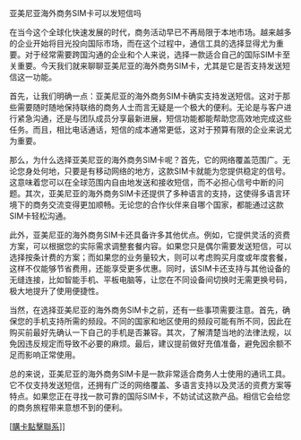 亚美尼亚海外商务SIM卡可以发短信吗

在当今这个全球化快速发展的时代，商务活动早已不再局限于本地市场。越来越多的企业开始将目光投向国际市场，而在这个过程中，通信工具的选择显得尤为重要。对于经常需要跨国沟通的企业和个人来说，选择一款适合自己的国际SIM卡至关重要。今天我们就来聊聊亚美尼亚的海外商务SIM卡，尤其是它是否支持发送短信这一功能。

首先，让我们明确一点：亚美尼亚的海外商务SIM卡确实支持发送短信。这对于那些需要随时随地保持联络的商务人士而言无疑是一个极大的便利。无论是与客户进行紧急沟通，还是与团队成员分享最新进展，短信功能都能帮助您高效地完成这些任务。而且，相比电话通话，短信的成本通常更低，这对于预算有限的企业来说尤为重要。

那么，为什么选择亚美尼亚的海外商务SIM卡呢？首先，它的网络覆盖范围广。无论您身处何地，只要是有移动网络的地方，这款SIM卡就能为您提供稳定的信号。这意味着您可以在全球范围内自由地发送和接收短信，而不必担心信号中断的问题。其次，亚美尼亚的海外商务SIM卡还提供了多种语言的支持，这使得多语言环境下的商务交流变得更加顺畅。无论您的合作伙伴来自哪个国家，都能通过这款SIM卡轻松沟通。

此外，亚美尼亚的海外商务SIM卡还具备许多其他优点。例如，它提供灵活的资费方案，可以根据您的实际需求调整套餐内容。如果您只是偶尔需要发送短信，可以选择按条计费的方案；而如果您的业务量较大，则可以考虑购买月度或年度套餐，这样不仅能够节省费用，还能享受更多优惠。同时，该SIM卡还支持与其他设备的无缝连接，比如智能手机、平板电脑等，让您在不同设备间切换时无需更换号码，极大地提升了使用便捷性。

当然，在选择亚美尼亚的海外商务SIM卡之前，还有一些事项需要注意。首先，确保您的手机支持所需的频段。不同的国家和地区使用的频段可能有所不同，因此在购买前最好先确认一下自己的手机是否兼容。其次，了解清楚当地的法律法规，以免因违反规定而导致不必要的麻烦。最后，建议提前做好充值准备，避免因余额不足而影响正常使用。

总的来说，亚美尼亚的海外商务SIM卡是一款非常适合商务人士使用的通讯工具。它不仅支持发送短信，还拥有广泛的网络覆盖、多语言支持以及灵活的资费方案等特点。如果您正在寻找一款可靠的国际SIM卡，不妨试试这款产品。相信它会给您的商务旅程带来意想不到的便利。

[[購卡點擊聯系](https://t.me/s/esim1088)]]
